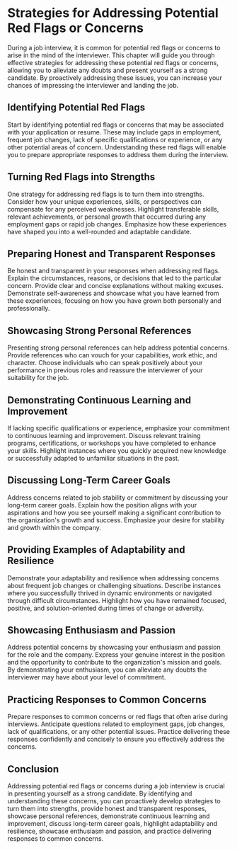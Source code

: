 # Strategies for Addressing Potential Red Flags or Concerns

During a job interview, it is common for potential red flags or concerns to arise in the mind of the interviewer. This chapter will guide you through effective strategies for addressing these potential red flags or concerns, allowing you to alleviate any doubts and present yourself as a strong candidate. By proactively addressing these issues, you can increase your chances of impressing the interviewer and landing the job.

## Identifying Potential Red Flags

Start by identifying potential red flags or concerns that may be associated with your application or resume. These may include gaps in employment, frequent job changes, lack of specific qualifications or experience, or any other potential areas of concern. Understanding these red flags will enable you to prepare appropriate responses to address them during the interview.

## Turning Red Flags into Strengths

One strategy for addressing red flags is to turn them into strengths. Consider how your unique experiences, skills, or perspectives can compensate for any perceived weaknesses. Highlight transferable skills, relevant achievements, or personal growth that occurred during any employment gaps or rapid job changes. Emphasize how these experiences have shaped you into a well-rounded and adaptable candidate.

## Preparing Honest and Transparent Responses

Be honest and transparent in your responses when addressing red flags. Explain the circumstances, reasons, or decisions that led to the particular concern. Provide clear and concise explanations without making excuses. Demonstrate self-awareness and showcase what you have learned from these experiences, focusing on how you have grown both personally and professionally.

## Showcasing Strong Personal References

Presenting strong personal references can help address potential concerns. Provide references who can vouch for your capabilities, work ethic, and character. Choose individuals who can speak positively about your performance in previous roles and reassure the interviewer of your suitability for the job.

## Demonstrating Continuous Learning and Improvement

If lacking specific qualifications or experience, emphasize your commitment to continuous learning and improvement. Discuss relevant training programs, certifications, or workshops you have completed to enhance your skills. Highlight instances where you quickly acquired new knowledge or successfully adapted to unfamiliar situations in the past.

## Discussing Long-Term Career Goals

Address concerns related to job stability or commitment by discussing your long-term career goals. Explain how the position aligns with your aspirations and how you see yourself making a significant contribution to the organization's growth and success. Emphasize your desire for stability and growth within the company.

## Providing Examples of Adaptability and Resilience

Demonstrate your adaptability and resilience when addressing concerns about frequent job changes or challenging situations. Describe instances where you successfully thrived in dynamic environments or navigated through difficult circumstances. Highlight how you have remained focused, positive, and solution-oriented during times of change or adversity.

## Showcasing Enthusiasm and Passion

Address potential concerns by showcasing your enthusiasm and passion for the role and the company. Express your genuine interest in the position and the opportunity to contribute to the organization's mission and goals. By demonstrating your enthusiasm, you can alleviate any doubts the interviewer may have about your level of commitment.

## Practicing Responses to Common Concerns

Prepare responses to common concerns or red flags that often arise during interviews. Anticipate questions related to employment gaps, job changes, lack of qualifications, or any other potential issues. Practice delivering these responses confidently and concisely to ensure you effectively address the concerns.

## Conclusion

Addressing potential red flags or concerns during a job interview is crucial in presenting yourself as a strong candidate. By identifying and understanding these concerns, you can proactively develop strategies to turn them into strengths, provide honest and transparent responses, showcase personal references, demonstrate continuous learning and improvement, discuss long-term career goals, highlight adaptability and resilience, showcase enthusiasm and passion, and practice delivering responses to common concerns.
